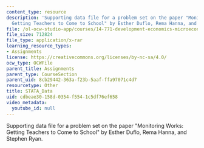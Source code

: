```yaml
---
content_type: resource
description: 'Supporting data file for a problem set on the paper "Monitoring Works:
  Getting Teachers to Come to School" by Esther Duflo, Rema Hanna, and Stephen Ryan.'
file: /ol-ocw-studio-app/courses/14-771-development-economics-microeconomic-issues-and-policy-models-fall-2008/cdbeae30158d0354f5541c5df76ef658_STATA_Data.rar
file_size: 712824
file_type: application/x-rar
learning_resource_types:
- Assignments
license: https://creativecommons.org/licenses/by-nc-sa/4.0/
ocw_type: OCWFile
parent_title: Assignments
parent_type: CourseSection
parent_uid: 8cb29442-363a-f23b-5aaf-ffa97071c4d7
resourcetype: Other
title: STATA_Data
uid: cdbeae30-158d-0354-f554-1c5df76ef658
video_metadata:
  youtube_id: null
---
```

Supporting data file for a problem set on the paper "Monitoring Works: Getting Teachers to Come to School" by Esther Duflo, Rema Hanna, and Stephen Ryan.